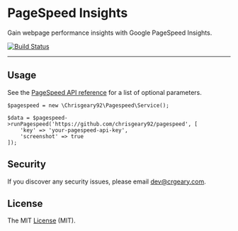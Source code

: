 # PageSpeed Insights

Gain webpage performance insights with Google PageSpeed Insights.

[![Build Status](https://travis-ci.org/chrisgeary92/pagespeed.svg?branch=master)](https://travis-ci.org/chrisgeary92/pagespeed)

* * *

## Usage

See the [PageSpeed API reference](https://developers.google.com/speed/docs/insights/v2/reference/pagespeedapi/runpagespeed) for a list of optional parameters.

````
$pagespeed = new \Chrisgeary92\Pagespeed\Service();

$data = $pagespeed->runPagespeed('https://github.com/chrisgeary92/pagespeed', [
    'key' => 'your-pagespeed-api-key',
    'screenshot' => true
]);
````

## Security

If you discover any security issues, please email dev@crgeary.com.

## License

The MIT [License](LICENSE.md) (MIT).